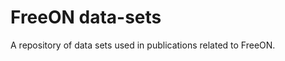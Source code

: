 FreeON data-sets
================

A repository of data sets used in publications related to FreeON.
